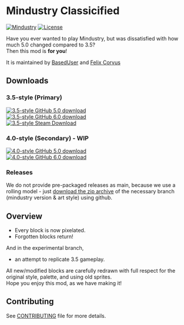 # Mindustry Classicified
[![Mindustry](https://img.shields.io/badge/Mindustry-5.0%20%7C%206.0-ffd37f)](https://github.com/Anuken/Mindustry/releases)
[![License](https://img.shields.io/github/license/BasedUser/MindustryClassicified)](LICENSE.md)

Have you ever wanted to play Mindustry, but was dissatisfied with how much 5.0 changed compared to 3.5?  
Then this mod is **for you**!

It is maintained by [BasedUser](https://github.com/BasedUser) and [Felix Corvus](https://github.com/Remint32)

## Downloads
### 3.5-style (Primary)
[![3.5-style GitHub 5.0 download](https://img.shields.io/badge/Mindustry%20v5.0%20DOWNLOAD-branch%3Amaster-green?style=flat&logo=github)](https://github.com/BasedUser/MindustryClassicified/archive/master.zip)  
[![3.5-style GitHub 6.0 download](https://img.shields.io/badge/Mindustry%20v6.0%20DOWNLOAD-branch%3A6.0-green?style=flat&logo=github)](https://github.com/BasedUser/MindustryClassicified/archive/6.0.zip)  
[![3.5-style Steam Download](https://img.shields.io/steam/downloads/2165646242?label=Download%20from%20Steam&logo=steam)](https://steamcommunity.com/sharedfiles/filedetails/?id=2165646242)

### 4.0-style (Secondary) - WIP
[![4.0-style GitHub 5.0 download](https://img.shields.io/badge/Mindustry%20v5.0%20DOWNLOAD-branch%3A4.0--style%2F5.0-green?style=flat&logo=github)](https://github.com/BasedUser/MindustryClassicified/archive/4.0-style/5.0.zip)  
[![4.0-style GitHub 6.0 download](https://img.shields.io/badge/Mindustry%20v6.0%20DOWNLOAD-branch%3A4.0--style%2F6.0-green?style=flat&logo=github)](https://github.com/BasedUser/MindustryClassicified/archive/4.0-style/6.0.zip)

### Releases
We do not provide pre-packaged releases as main, because we use a rolling model - just [download the zip archive](https://github.com/BasedUser/MindustryClassicified#downloads) of the necessary branch (mindustry version & art style) using github.

## Overview
  - Every block is now pixelated.
  - Forgotten blocks return!
  
And in the experimental branch,
  - an attempt to replicate 3.5 gameplay.

All new/modified blocks are carefully redrawn with full respect for the original style, palette, and using old sprites.  
Hope you enjoy this mod, as we have making it!

## Contributing
See [CONTRIBUTING](CONTRIBUTING.md) file for more details.
